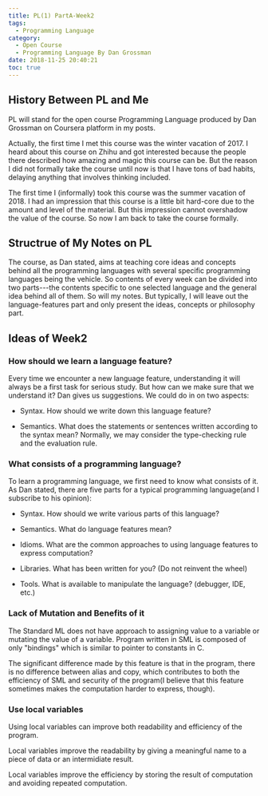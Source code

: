 ```yaml
---
title: PL(1) PartA-Week2
tags:
  - Programming Language
category:
  - Open Course
  - Programming Language By Dan Grossman
date: 2018-11-25 20:40:21
toc: true
---
```


<!-- toc -->

## History Between PL and Me

PL will stand for the open course Programming Language produced by Dan Grossman on Coursera platform in my posts.

Actually, the first time I met this course was the winter vacation of 2017. I heard about this course on Zhihu and got interested because the people there described how amazing and magic this course can be. But the reason I did not formally take the course until now is that I have tons of bad habits, delaying anything that involves thinking included.

The first time I (informally) took this course was the summer vacation of 2018. I had an impression that this course is a little bit hard-core due to the amount and level of the material. But this impression cannot overshadow the value of the course. So now I am back to take the course formally.

## Structrue of My Notes on PL

The course, as Dan stated, aims at teaching core ideas and concepts behind all the programming languages with several specific programming languages being the vehicle. So contents of every week can be divided into two parts---the contents specific to one selected language and the general idea behind all of them. So will my notes. But typically, I will leave out the language-features part and only present the ideas, concepts or philosophy part.

<!-- more -->
## Ideas of Week2

### How should we learn a language feature?

Every time we encounter a new language feature, understanding it will always be a first task for serious study. But how can we make sure that we understand it? Dan gives us suggestions. We could do in on two aspects:

- Syntax. How should we write down this language feature?

- Semantics. What does the statements or sentences written according to the syntax mean? Normally, we may consider the type-checking rule and the evaluation rule.

### What consists of a programming language?

To learn a programming language, we first need to know what consists of it. As Dan stated, there are five parts for a typical programming language(and I subscribe to his opinion):

- Syntax. How should we write various parts of this language?

- Semantics. What do language features mean?

- Idioms. What are the common approaches to using language features to express computation?

- Libraries. What has been written for you? (Do not reinvent the wheel)

- Tools. What is available to manipulate the language? (debugger, IDE, etc.)

### Lack of Mutation and Benefits of it

The Standard ML does not have approach to assigning value to a variable or mutating the value of a variable. Program written in SML is composed of only "bindings" which is similar to pointer to constants in C.

The significant difference made by this feature is that in the program, there is no difference between alias and copy, which contributes to both the efficiency of SML and security of the program(I believe that this feature sometimes makes the computation harder to express, though).

### Use local variables

Using local variables can improve both readability and efficiency of the program.

Local variables improve the readability by giving a meaningful name to a piece of data or an intermidiate result.

Local variables improve the efficiency by storing the result of computation and avoiding repeated computation.
